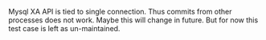 Mysql XA API is tied to single connection. Thus commits from other processes does not
work. Maybe this will change in future. But for now this test case is left as
un-maintained.
